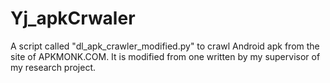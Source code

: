 # Yj_apkCrwaler
A script called "dl_apk_crawler_modified.py" to crawl Android apk from the site of APKMONK.COM. 
It is modified from one written by my supervisor of my research project.
